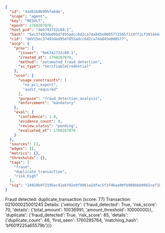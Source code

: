 ```json
{
  "id": "4ad61b8b995fe6de",
  "scope": "agent",
  "key": "RESULT",
  "epoch": 1760287076,
  "host_pid": "9e6742732c60:1",
  "hash": "5ec37493ded95d7855adcc6d2ca74a845e0085771585f114ff2cf39144443f40",
  "cid": "QmV15ec37493ded95d7855adcc6d2ca74a845e008577",
  "aicp": {
    "prov": {
      "issuer": "9e6742732c60:1",
      "created_at": 1760287076,
      "method": "automated_fraud_detection",
      "vc_type": "VerifiableCredential"
    },
    "ucon": {
      "usage_constraints": [
        "no_pii_export",
        "audit_required"
      ],
      "purpose": "fraud_detection_analysis",
      "enforcement": "mandatory"
    },
    "eval": {
      "confidence": 1.0,
      "evidence_count": 0,
      "review_status": "pending",
      "evaluated_at": 1760287076
    }
  },
  "sources": [],
  "edges": [],
  "metrics": {},
  "thresholds": {},
  "tags": [
    "fraud",
    "duplicate_transaction",
    "risk_high"
  ],
  "sig": "24928b9f2195ec41ebf92e9f8961a2dfec5f3f46aa90fb908bbb0982ce71be6f"
}
```

Fraud detected: duplicate_transaction (score: 77)
Transaction: 021000025001245
Details: {'velocity': {'fraud_detected': True, 'risk_score': 70, 'details': {'total_amount': 10036991, 'amount_threshold': 10000000}}, 'duplicate': {'fraud_detected': True, 'risk_score': 85, 'details': {'duplicate_count': 46, 'first_seen': 1760285764, 'matching_hash': 'bf601f225a65579b'}}}